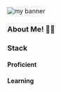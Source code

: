 <img src="https://user-images.githubusercontent.com/99019446/210633292-ba48dd28-dd12-4f74-b282-45854f92f56b.png" alt="my banner" >

### About Me! :man_astronaut:
### Stack
#### Proficient
#### Learning


<!--
**tahgio/tahgio** is a ✨ _special_ ✨ repository because its `README.md` (this file) appears on your GitHub profile.

Here are some ideas to get you started:

- 🔭 I’m currently working on ...
- 🌱 I’m currently learning ...
- 👯 I’m looking to collaborate on ...
- 🤔 I’m looking for help with ...
- 💬 Ask me about ...
- 📫 How to reach me: ...
- 😄 Pronouns: ...
- ⚡ Fun fact: ...
-->
